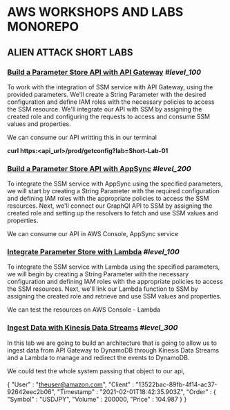 # AWS WORKSHOPS AND LABS MONOREPO

## ALIEN ATTACK SHORT LABS

### [Build a Parameter Store API with API Gateway](https://catalog.us-east-1.prod.workshops.aws/workshops/3ae476e4-e66d-4e78-b22f-6190c79ddee2/en-US/aws-services/api-gateway/systems-manager-integration/) *#level_100*

To work with the integration of SSM service with API Gateway, using the provided parameters. We'll create a String Parameter with the desired configuration and define IAM roles with the necessary policies to access the SSM resource. We'll integrate our API with SSM by assigning the created role and configuring the requests to access and consume SSM values and properties.

  We can consume our API writting this in our terminal

  **curl https:<api_url>/prod/getconfig?lab=Short-Lab-01**

### [Build a Parameter Store API with AppSync](https://catalog.us-east-1.prod.workshops.aws/workshops/3ae476e4-e66d-4e78-b22f-6190c79ddee2/en-US/aws-services/appsync/systems-manager-integration/) *#level_200*

To integrate the SSM service with AppSync using the specified parameters, we will start by creating a String Parameter with the required configuration and defining IAM roles with the appropriate policies to access the SSM resources. Next, we'll connect our GraphQl API to SSM by assigning the created role and setting up the resolvers to fetch and use SSM values and properties.

We can consume our API in AWS Console, AppSync service

### [Integrate Parameter Store with Lambda](https://catalog.us-east-1.prod.workshops.aws/workshops/3ae476e4-e66d-4e78-b22f-6190c79ddee2/en-US/aws-services/lambda/write-to-ssm/) *#level_100*

To integrate the SSM service with Lambda using the specified parameters, we will begin by creating a String Parameter with the necessary configuration and defining IAM roles with the appropriate policies to access the SSM resources. Next, we'll link our Lambda function to SSM by assigning the created role and retrieve and use SSM values and properties.

We can test the resources on AWS Console - Lambda

### [Ingest Data with Kinesis Data Streams](https://catalog.us-east-1.prod.workshops.aws/workshops/3ae476e4-e66d-4e78-b22f-6190c79ddee2/en-US/aws-services/kinesis/ingestion-to-dynamodb) *#level_300*

In this lab we are going to build an architecture that is going to allow us to ingest data from API Gateway to DynamoDB through Kinesis Data Streams and a Lambda to manage and redirect the events to DynamoDB.

We could test the whole system passing that object to our api,

{
    "User" : "theuser@amazon.com",
    "Client" : "13522bac-89fb-4f14-ac37-92642eec2b06",
    "Timestamp" : "2021-02-01T18:42:35.903Z",
    "Order" : {
        "Symbol" : "USDJPY",
        "Volume" : 200000,
        "Price" : 104.987
    }
}
